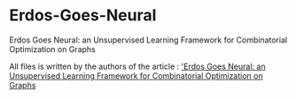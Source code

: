 # Erdos-Goes-Neural
Erdos Goes Neural: an Unsupervised Learning Framework for Combinatorial Optimization on Graphs 

All files is written by the authors of the article : <A target="_blank" href='https://neurips.cc/virtual/2020/public/poster_49f85a9ed090b20c8bed85a5923c669f.html'>'Erdos Goes Neural: an Unsupervised Learning Framework for Combinatorial Optimization on Graphs
